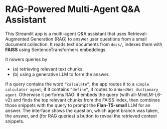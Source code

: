 # RAG-Powered Multi-Agent Q&A Assistant

This Streamlit app is a multi-agent Q&A assistant that uses Retrieval-Augmented Generation (RAG) to answer user questions from a small document collection. It reads text documents from `docs/`, indexes them with **FAISS** using SentenceTransformers embeddings. 

It nswers queries by 
- (a) retrieving relevant text chunks.
- (b) using a generative LLM to form the answer.

If a query contains the word `“calculate”`, the app routes it to a `simple calculator agent`; if it contains `“define”`, it routes to a `WordNet dictionary agent`. Otherwise it performs RAG: it embeds the query (with all-MiniLM-L6-v2) and finds the top relevant chunks from the FAISS index, then combines those snippets with the query to prompt the **Flan-T5-small** LLM for an answer. The interface shows the question, which agent branch was taken, the answer, and (for RAG queries) a button to reveal the retrieved context snippets.
